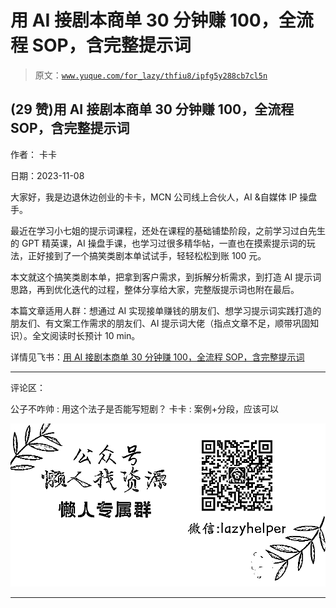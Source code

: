 # 用 AI 接剧本商单 30 分钟赚 100，全流程 SOP，含完整提示词

> 原文：[`www.yuque.com/for_lazy/thfiu8/ipfg5y288cb7cl5n`](https://www.yuque.com/for_lazy/thfiu8/ipfg5y288cb7cl5n)

## (29 赞)用 AI 接剧本商单 30 分钟赚 100，全流程 SOP，含完整提示词

作者： 卡卡

日期：2023-11-08

大家好，我是边退休边创业的卡卡，MCN 公司线上合伙人，AI &自媒体 IP 操盘手。

最近在学习小七姐的提示词课程，还处在课程的基础铺垫阶段，之前学习过白先生的 GPT 精英课，AI 操盘手课，也学习过很多精华帖，一直也在摸索提示词的玩法，正好接到了一个搞笑类剧本单试试手，轻轻松松到账 100 元。

本文就这个搞笑类剧本单，把拿到客户需求，到拆解分析需求，到打造 AI 提示词思路，再到优化迭代的过程，整体分享给大家，完整版提示词也附在最后。

本篇文章适用人群：想通过 AI 实现接单赚钱的朋友们、想学习提示词实践打造的朋友们、有文案工作需求的朋友们、AI 提示词大佬（指点文章不足，顺带巩固知识）。全文阅读时长预计 10 min。

详情见飞书：[用 AI 接剧本商单 30 分钟赚 100，全流程 SOP，含完整提示词](https://j3c56a5va5.feishu.cn/docx/UA40dqCEzoIXBrxqj8ccgjpQn1d)

* * *

评论区：

公子不咋帅 : 用这个法子是否能写短剧？
卡卡 : 案例+分段，应该可以

![](img/1c37d505930596d12a88ab23e11aa07a.png)

* * *